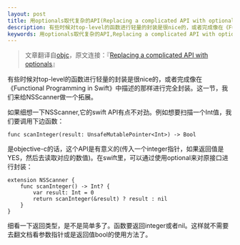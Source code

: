 ```yaml
---
layout: post
title: 用optionals取代复杂的API(Replacing a complicated API with optionals)
description: 有些时候对top-level的函数进行轻量的封装是很nice的，或者完成像在《Functional Programming in Swift》中描述的那样进行完全封装。这一节，我们来给NSScanner做一个拓展...
keywords: 用optionals取代复杂的API,Replacing a complicated API with optionals
---
```


>文章翻译自[objc](http://www.objc.io)，原文连接：『[Replacing a complicated API with optionals](http://www.objc.io/snippets/19.html)』

有些时候对top-level的函数进行轻量的封装是很nice的，或者完成像在《Functional Programming in Swift》中描述的那样进行完全封装。这一节，我们来给NSScanner做一个拓展。

如果细想一下NSScanner,它的swift API有点不对劲。例如想要扫描一个Int值，我们要调用下边函数：

	func scanInteger(result: UnsafeMutablePointer<Int>) -> Bool

是objective-c的话，这个API是有意义的(传入一个integer指针，如果返回值是YES，然后去读取对应的数值)。在swift里，可以通过使用optional来对原接口进行封装：

	extension NSScanner {
	    func scanInteger() -> Int? {
	        var result: Int = 0
	        return scanInteger(&result) ? result : nil
	    }
	}

细看一下返回类型，是不是简单多了。函数要返回integer或者nil。这样就不需要去翻文档看参数指针或是返回值bool的使用方法了。